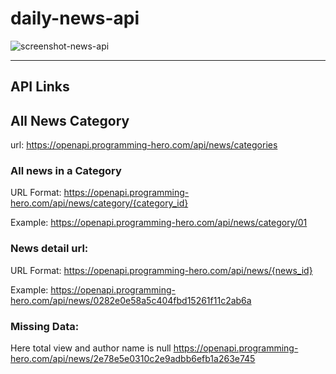 # daily-news-api

![screenshot-news-api](https://github.com/Rezwan66/daily-news-api/assets/63563859/70eec5ed-3908-4425-b468-98eb1473bcf4)

----------------

## API Links

## All News Category
url: https://openapi.programming-hero.com/api/news/categories

### All news in a Category
URL Format: https://openapi.programming-hero.com/api/news/category/{category_id} 

Example: https://openapi.programming-hero.com/api/news/category/01


### News detail url:
URL Format:  https://openapi.programming-hero.com/api/news/{news_id} 


Example: https://openapi.programming-hero.com/api/news/0282e0e58a5c404fbd15261f11c2ab6a

### Missing Data: 
Here total view and author name is null
https://openapi.programming-hero.com/api/news/2e78e5e0310c2e9adbb6efb1a263e745 
